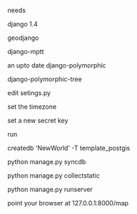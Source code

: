 needs

django 1.4

geodjango

django-mptt

an upto date django-polymorphic

django-polymorphic-tree



edit setings.py 

set the timezone

set a new secret key


run

createdb 'NewWorld' -T template_postgis

python manage.py syncdb

python manage.py collectstatic

python manage.py runserver

point your browser at 127.0.0.1:8000/map

